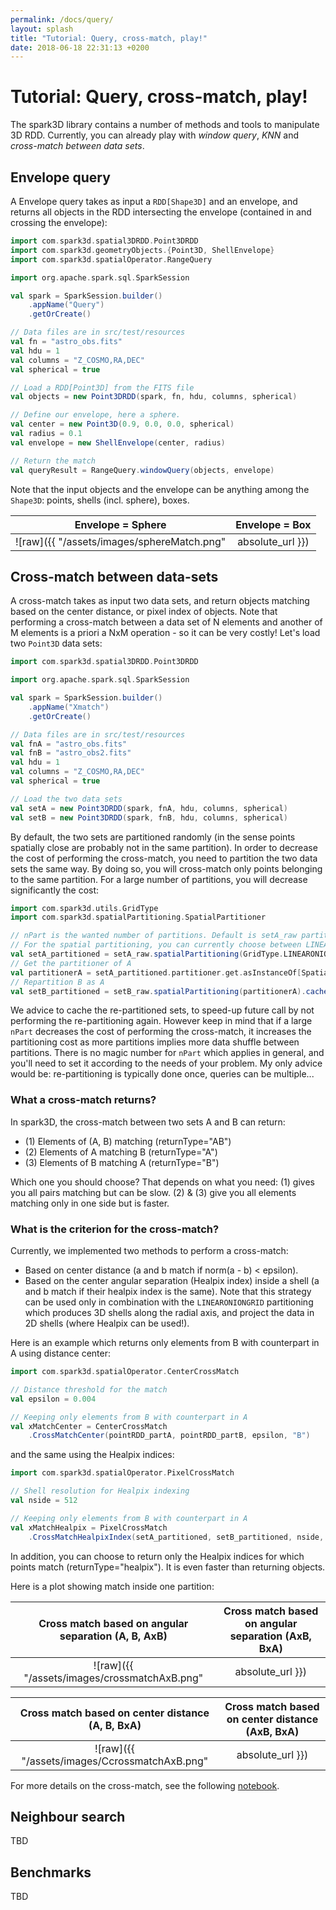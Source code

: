 ```yaml
---
permalink: /docs/query/
layout: splash
title: "Tutorial: Query, cross-match, play!"
date: 2018-06-18 22:31:13 +0200
---
```


# Tutorial: Query, cross-match, play!

The spark3D library contains a number of methods and tools to manipulate 3D RDD. Currently, you can already play with *window query*, *KNN* and *cross-match between data sets*.

## Envelope query

A Envelope query takes as input a `RDD[Shape3D]` and an envelope, and returns all objects in the RDD intersecting the envelope (contained in and crossing the envelope):

```scala
import com.spark3d.spatial3DRDD.Point3DRDD
import com.spark3d.geometryObjects.{Point3D, ShellEnvelope}
import com.spark3d.spatialOperator.RangeQuery

import org.apache.spark.sql.SparkSession

val spark = SparkSession.builder()
    .appName("Query")
    .getOrCreate()

// Data files are in src/test/resources
val fn = "astro_obs.fits"
val hdu = 1
val columns = "Z_COSMO,RA,DEC"
val spherical = true

// Load a RDD[Point3D] from the FITS file
val objects = new Point3DRDD(spark, fn, hdu, columns, spherical)

// Define our envelope, here a sphere.
val center = new Point3D(0.9, 0.0, 0.0, spherical)
val radius = 0.1
val envelope = new ShellEnvelope(center, radius)

// Return the match
val queryResult = RangeQuery.windowQuery(objects, envelope)
```

Note that the input objects and the envelope can be anything among the `Shape3D`: points, shells (incl. sphere), boxes.

Envelope = Sphere |Envelope = Box
:-------------------------:|:-------------------------:
![raw]({{ "/assets/images/sphereMatch.png" | absolute_url }})| ![raw]({{ "/assets/images/BoxMatch.png" | absolute_url }})

## Cross-match between data-sets

A cross-match takes as input two data sets, and return objects matching based on the center distance, or pixel index of objects. Note that performing a cross-match between a data set of N elements and another of M elements is a priori a NxM operation - so it can be very costly! Let's load two `Point3D` data sets:

```scala
import com.spark3d.spatial3DRDD.Point3DRDD

import org.apache.spark.sql.SparkSession

val spark = SparkSession.builder()
	.appName("Xmatch")
	.getOrCreate()

// Data files are in src/test/resources
val fnA = "astro_obs.fits"
val fnB = "astro_obs2.fits"
val hdu = 1
val columns = "Z_COSMO,RA,DEC"
val spherical = true

// Load the two data sets
val setA = new Point3DRDD(spark, fnA, hdu, columns, spherical)
val setB = new Point3DRDD(spark, fnB, hdu, columns, spherical)
```

By default, the two sets are partitioned randomly (in the sense points spatially close are probably not in the same partition).
In order to decrease the cost of performing the cross-match, you need to partition the two data sets the same way. By doing so, you will cross-match only points belonging to the same partition. For a large number of partitions, you will decrease significantly the cost:

```scala
import com.spark3d.utils.GridType
import com.spark3d.spatialPartitioning.SpatialPartitioner

// nPart is the wanted number of partitions. Default is setA_raw partition number.
// For the spatial partitioning, you can currently choose between LINEARONIONGRID, or OCTREE.
val setA_partitioned = setA_raw.spatialPartitioning(GridType.LINEARONIONGRID, nPart).cache()
// Get the partitioner of A
val partitionerA = setA_partitioned.partitioner.get.asInstanceOf[SpatialPartitioner]
// Repartition B as A
val setB_partitioned = setB_raw.spatialPartitioning(partitionerA).cache()
```

We advice to cache the re-partitioned sets, to speed-up future call by not performing the re-partitioning again.
However keep in mind that if a large `nPart` decreases the cost of performing the cross-match, it increases the partitioning cost as more partitions implies more data shuffle between partitions. There is no magic number for `nPart` which applies in general, and you'll need to set it according to the needs of your problem. My only advice would be: re-partitioning is typically done once, queries can be multiple...

### What a cross-match returns?

In spark3D, the cross-match between two sets A and B can return:

* (1) Elements of (A, B) matching (returnType="AB")
* (2) Elements of A matching B (returnType="A")
* (3) Elements of B matching A (returnType="B")

Which one you should choose? That depends on what you need:
(1) gives you all pairs matching but can be slow.
(2) & (3) give you all elements matching only in one side but is faster.

### What is the criterion for the cross-match?

Currently, we implemented two methods to perform a cross-match:

* Based on center distance (a and b match if norm(a - b) < epsilon).
* Based on the center angular separation (Healpix index) inside a shell (a and b match if their healpix index is the same). Note that this strategy can be used only in combination with the `LINEARONIONGRID` partitioning which produces 3D shells along the radial axis, and project the data in 2D shells (where Healpix can be used!).

Here is an example which returns only elements from B with counterpart in A using distance center:

```scala
import com.spark3d.spatialOperator.CenterCrossMatch

// Distance threshold for the match
val epsilon = 0.004

// Keeping only elements from B with counterpart in A
val xMatchCenter = CenterCrossMatch
	.CrossMatchCenter(pointRDD_partA, pointRDD_partB, epsilon, "B")
```

and the same using the Healpix indices:

```scala
import com.spark3d.spatialOperator.PixelCrossMatch

// Shell resolution for Healpix indexing
val nside = 512

// Keeping only elements from B with counterpart in A
val xMatchHealpix = PixelCrossMatch
	.CrossMatchHealpixIndex(setA_partitioned, setB_partitioned, nside, "B")
```

In addition, you can choose to return only the Healpix indices for which points match (returnType="healpix"). It is even faster than returning objects.

Here is a plot showing match inside one partition:

Cross match based on angular separation (A, B, AxB)    |Cross match based on angular separation (AxB, BxA)   
:-------------------------:|:-------------------------:
![raw]({{ "/assets/images/crossmatchAxB.png" | absolute_url }})| ![raw]({{ "/assets/images/crossmatchAxBOnly.png" | absolute_url }})

Cross match based on center distance (A, B, BxA)    |Cross match based on center distance (AxB, BxA)   
:-------------------------:|:-------------------------:
![raw]({{ "/assets/images/CcrossmatchAxB.png" | absolute_url }}) | ![raw]({{ "/assets/images/CcrossmatchAxBOnly.png" | absolute_url }})

For more details on the cross-match, see the following [notebook](https://github.com/theastrolab/spark3D/blob/master/examples/jupyter/CrossMatch.ipynb).

## Neighbour search

TBD

## Benchmarks

TBD

